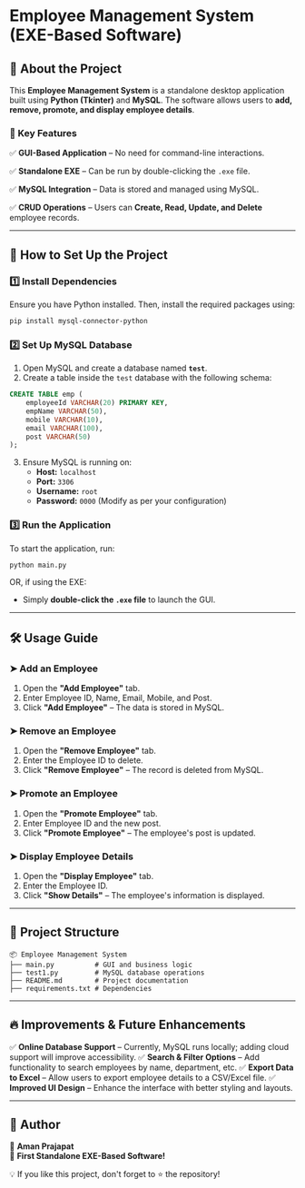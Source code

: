 # Employee Management System (EXE-Based Software)

## 📌 About the Project

This **Employee Management System** is a standalone desktop application built using **Python (Tkinter)** and **MySQL**. The software allows users to **add, remove, promote, and display employee details**.

### 🔹 Key Features

✅ **GUI-Based Application** – No need for command-line interactions.

✅ **Standalone EXE** – Can be run by double-clicking the `.exe` file.

✅ **MySQL Integration** – Data is stored and managed using MySQL.

✅ **CRUD Operations** – Users can **Create, Read, Update, and Delete** employee records.

---

## 🚀 How to Set Up the Project

### 1️⃣ Install Dependencies

Ensure you have Python installed. Then, install the required packages using:

```bash
pip install mysql-connector-python
```

### 2️⃣ Set Up MySQL Database

1. Open MySQL and create a database named **`test`**.
2. Create a table inside the `test` database with the following schema:

```sql
CREATE TABLE emp (
    employeeId VARCHAR(20) PRIMARY KEY,
    empName VARCHAR(50),
    mobile VARCHAR(10),
    email VARCHAR(100),
    post VARCHAR(50)
);
```

3. Ensure MySQL is running on:
   - **Host:** `localhost`
   - **Port:** `3306`
   - **Username:** `root`
   - **Password:** `0000` (Modify as per your configuration)

### 3️⃣ Run the Application

To start the application, run:

```bash
python main.py
```

OR, if using the EXE:

- Simply **double-click the ********************`.exe`******************** file** to launch the GUI.

---

## 🛠️ Usage Guide

### ➤ Add an Employee

1. Open the **"Add Employee"** tab.
2. Enter Employee ID, Name, Email, Mobile, and Post.
3. Click **"Add Employee"** – The data is stored in MySQL.

### ➤ Remove an Employee

1. Open the **"Remove Employee"** tab.
2. Enter the Employee ID to delete.
3. Click **"Remove Employee"** – The record is deleted from MySQL.

### ➤ Promote an Employee

1. Open the **"Promote Employee"** tab.
2. Enter Employee ID and the new post.
3. Click **"Promote Employee"** – The employee's post is updated.

### ➤ Display Employee Details

1. Open the **"Display Employee"** tab.
2. Enter the Employee ID.
3. Click **"Show Details"** – The employee's information is displayed.

---

## 📂 Project Structure

```
📦 Employee Management System
├── main.py          # GUI and business logic
├── test1.py         # MySQL database operations
├── README.md        # Project documentation
├── requirements.txt # Dependencies
```

---

## 🔥 Improvements & Future Enhancements

✅ **Online Database Support** – Currently, MySQL runs locally; adding cloud support will improve accessibility.
✅ **Search & Filter Options** – Add functionality to search employees by name, department, etc.
✅ **Export Data to Excel** – Allow users to export employee details to a CSV/Excel file.
✅ **Improved UI Design** – Enhance the interface with better styling and layouts.

---

## 📌 Author

👤 **Aman Prajapat**\
🚀 **First Standalone EXE-Based Software!**

💡 If you like this project, don't forget to ⭐ the repository!


